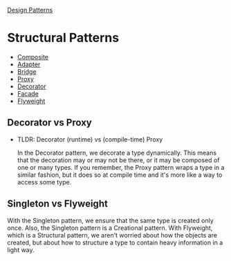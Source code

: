 [Design Patterns](../README.md)

# Structural Patterns
- [Composite](./composite/README.md)
- [Adapter](./adapter/README.md)
- [Bridge](./bridge/README.md)
- [Proxy](./proxy/README.md)
- [Decorator](./decorator/README.md)
- [Facade](./facade/README.md)
- [Flyweight](./flyweight/README.md)


## Decorator vs Proxy
 - TLDR: Decorator (runtime) vs (compile-time) Proxy

    In the Decorator pattern, we decorate a type dynamically. This means that the decoration may or may not be there, or it may be composed of one or many types. If you remember, the Proxy pattern wraps a type in a similar fashion, but it does so at compile time and it's more like a way to access some type.

## Singleton vs Flyweight
With the Singleton pattern, we ensure that the same type is created only once. Also, the Singleton pattern is a Creational pattern. With Flyweight, which is a Structural pattern, we aren't worried about how the objects are created, but about how to structure a type to contain heavy information in a light way.